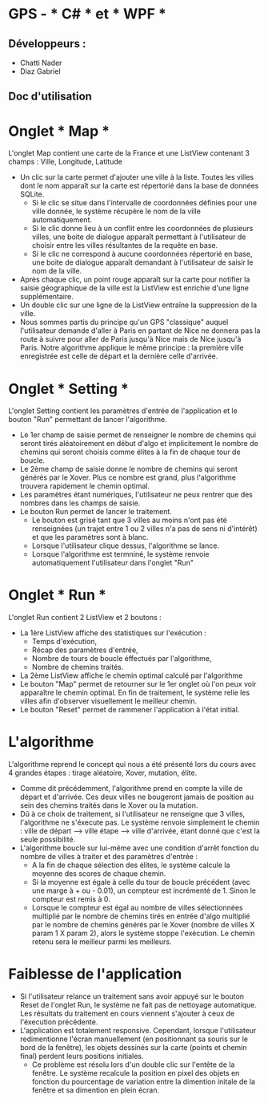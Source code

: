 # GPS - * C# * et * WPF *


## Développeurs : 

- Chatti Nader
- Diaz Gabriel


## Doc d'utilisation 

# Onglet * Map *

L'onglet Map contient une carte de la France et une ListView contenant 3 champs : Ville, Longitude, Latitude

- Un clic sur la carte permet d'ajouter une ville à la liste. Toutes les villes dont le nom apparaît sur la carte est répertorié dans la base de données SQLite. 
	- Si le clic se situe dans l'intervalle de coordonnées définies pour une ville donnée, le système récupère le nom de la ville automatiquement. 
	- Si le clic donne lieu à un conflit entre les coordonnées de plusieurs villes, une boite de dialogue apparaît permettant à l'utilisateur de choisir entre les villes résultantes de la requête en base. 
	- Si le clic ne correspond à aucune coordonnées répertorié en base, une boite de dialogue apparaît demandant à l'utilisateur de saisir le nom de la ville.
- Après chaque clic, un point rouge apparaît sur la carte pour notifier la saisie géographique de la ville est la ListView est enrichie d'une ligne supplémentaire.
- Un double clic sur une ligne de la ListView entraîne la suppression de la ville.
- Nous sommes partis du principe qu'un GPS "classique" auquel l'utilisateur demande d'aller à Paris en partant de Nice ne donnera pas la route à suivre pour aller de Paris jusqu'à Nice mais de Nice jusqu'à Paris. Notre algorithme applique le même principe : la première ville enregistrée est celle de départ et la dernière celle d'arrivée. 

# Onglet * Setting *

L'onglet Setting contient les paramètres d'entrée de l'application et le bouton "Run" permettant de lancer l'algorithme.

-  Le 1er champ de saisie permet de renseigner le nombre de chemins qui seront tirés aléatoirement en début d'algo et implicitement le nombre de chemins qui seront choisis comme élites à la fin de chaque tour de boucle. 
- Le 2ème champ de saisie donne le nombre de chemins qui seront générés par le Xover. Plus ce nombre est grand, plus l'algorithme trouvera rapidement le chemin optimal.  
- Les paramètres étant numériques, l'utilisateur ne peux rentrer que des nombres dans les champs de saisie.
- Le bouton Run permet de lancer le traitement.
	- Le bouton est grisé tant que 3 villes au moins n'ont pas été renseignées (un trajet entre 1 ou 2 villes n'a pas de sens ni d'intérêt) et que les paramètres sont à blanc.
	- Lorsque l'utilisateur clique dessus, l'algorithme se lance.
	- Lorsque l'algorithme est termniné, le système renvoie automatiquement l'utilisateur dans l'onglet "Run"

# Onglet * Run * 

L'onglet Run contient 2 ListView et 2 boutons :

- La 1ère ListView affiche des statistiques sur l'exécution : 
	- Temps d'exécution,
	- Récap des paramètres d'entrée, 
	- Nombre de tours de boucle éffectués par l'algorithme,
	- Nombre de chemins traités.
- La 2ème ListView affiche le chemin optimal calculé par l'algorithme 
- Le bouton "Map" permet de retourner sur le 1er onglet où l'on peux voir apparaître le chemin optimal. En fin de traitement, le système relie les villes afin d'observer visuellement le meilleur chemin.
- Le bouton "Reset" permet de rammener l'application à l'état initial.

# L'algorithme

L'algorithme reprend le concept qui nous a été présenté lors du cours avec 4 grandes étapes : tirage aléatoire, Xover, mutation, élite.

- Comme dit précédemment, l'algorithme prend en compte la ville de départ et d'arrivée. Ces deux villes ne bougeront jamais de position au sein des chemins traités dans le Xover ou la mutation.
- Dû à ce choix de traitement, si l'utilisateur ne renseigne que 3 villes, l'algorithme ne s'éxecute pas. Le système renvoie simplement le chemin : ville de départ --> ville étape --> ville d'arrivée, étant donné que c'est la seule possibilité.
- L'algorithme boucle sur lui-même avec une condition d'arrêt fonction du nombre de villes à traiter et des paramètres d'entrée : 
	- A la fin de chaque sélection des élites, le système calcule la moyenne des scores de chaque chemin. 
	- Si la moyenne est égale à celle du tour de boucle précédent (avec une marge à + ou - 0.01), un compteur est incrémenté de 1. Sinon le compteur est remis à 0.
	- Lorsque le compteur est égal au nombre de villes sélectionnées multiplié par le nombre de chemins tirés en entrée d'algo multiplié par le nombre de chemins générés par le Xover (nombre de villes X param 1 X param 2), alors le système stoppe l'exécution. Le chemin retenu sera le meilleur parmi les meilleurs.

# Faiblesse de l'application 

- Si l'utilisateur relance un traitement sans avoir appuyé sur le bouton Reset de l'onglet Run, le système ne fait pas de nettoyage automatique. Les résultats du traitement en cours viennent s'ajouter à ceux de l'éxecution précédente.
- L'application est totalement responsive. Cependant, lorsque l'utilisateur redimentionne l'écran manuellement (en positionnant sa souris sur le bord de la fenêtre), les objets dessinés sur la carte (points et chemin final) perdent leurs positions initiales. 
	- Ce problème est résolu lors d'un double clic sur l'entête de la fenêtre. Le système recalcule la position en pixel des objets en fonction du pourcentage de variation entre la dimention initale de la fenêtre et sa dimention en plein écran.

